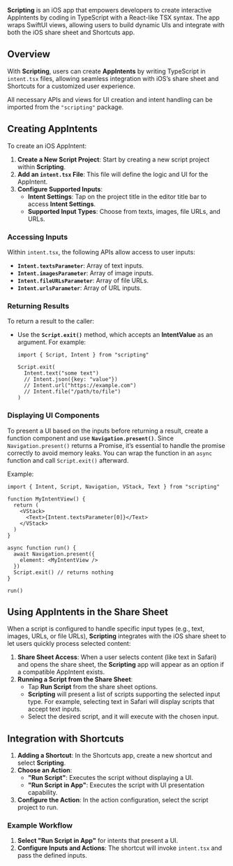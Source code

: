 
**Scripting** is an iOS app that empowers developers to create interactive AppIntents by coding in TypeScript with a React-like TSX syntax. The app wraps SwiftUI views, allowing users to build dynamic UIs and integrate with both the iOS share sheet and Shortcuts app.

## Overview

With **Scripting**, users can create **AppIntents** by writing TypeScript in `intent.tsx` files, allowing seamless integration with iOS’s share sheet and Shortcuts for a customized user experience.

All necessary APIs and views for UI creation and intent handling can be imported from the `"scripting"` package.

## Creating AppIntents

To create an iOS AppIntent:
1. **Create a New Script Project**: Start by creating a new script project within **Scripting**.
2. **Add an `intent.tsx` File**: This file will define the logic and UI for the AppIntent.
3. **Configure Supported Inputs**:
   - **Intent Settings**: Tap on the project title in the editor title bar to access **Intent Settings**.
   - **Supported Input Types**: Choose from texts, images, file URLs, and URLs.

### Accessing Inputs

Within `intent.tsx`, the following APIs allow access to user inputs:

- **`Intent.textsParameter`**: Array of text inputs.
- **`Intent.imagesParameter`**: Array of image inputs.
- **`Intent.fileURLsParameter`**: Array of file URLs.
- **`Intent.urlsParameter`**: Array of URL inputs.

### Returning Results

To return a result to the caller:
- Use the **`Script.exit()`** method, which accepts an **IntentValue** as an argument. For example:
  ```tsx
  import { Script, Intent } from "scripting"

  Script.exit(
    Intent.text("some text")
    // Intent.json({key: "value"})
    // Intent.url("https://example.com")
    // Intent.file("/path/to/file")
  )
  ```

### Displaying UI Components

To present a UI based on the inputs before returning a result, create a function component and use **`Navigation.present()`**. Since `Navigation.present()` returns a Promise, it’s essential to handle the promise correctly to avoid memory leaks. You can wrap the function in an `async` function and call `Script.exit()` afterward.

Example:

```tsx
import { Intent, Script, Navigation, VStack, Text } from "scripting"

function MyIntentView() {
  return (
    <VStack>
      <Text>{Intent.textsParameter[0]}</Text>
    </VStack>
  )
}

async function run() {
  await Navigation.present({
    element: <MyIntentView />
  })
  Script.exit() // returns nothing
}

run()
```

## Using AppIntents in the Share Sheet

When a script is configured to handle specific input types (e.g., text, images, URLs, or file URLs), **Scripting** integrates with the iOS share sheet to let users quickly process selected content:

1. **Share Sheet Access**: When a user selects content (like text in Safari) and opens the share sheet, the **Scripting** app will appear as an option if a compatible AppIntent exists.
2. **Running a Script from the Share Sheet**:
   - Tap **Run Script** from the share sheet options.
   - **Scripting** will present a list of scripts supporting the selected input type. For example, selecting text in Safari will display scripts that accept text inputs.
   - Select the desired script, and it will execute with the chosen input.

## Integration with Shortcuts

1. **Adding a Shortcut**: In the Shortcuts app, create a new shortcut and select **Scripting**.
2. **Choose an Action**:
   - **"Run Script"**: Executes the script without displaying a UI.
   - **"Run Script in App"**: Executes the script with UI presentation capability.
3. **Configure the Action**: In the action configuration, select the script project to run.

### Example Workflow

1. **Select "Run Script in App"** for intents that present a UI.
2. **Configure Inputs and Actions**: The shortcut will invoke `intent.tsx` and pass the defined inputs.
